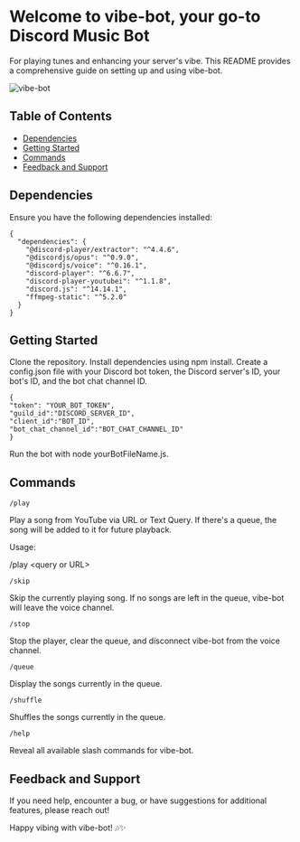 # Welcome to vibe-bot, your go-to Discord Music Bot

For playing tunes and enhancing your server's vibe. This README provides a
comprehensive guide on setting up and using vibe-bot.

![vibe-bot](https://github.com/erinwolff/vibe-bot/assets/57080166/893675da-48df-485f-9b38-355779f6e565)

## Table of Contents

- [Dependencies](#dependencies)
- [Getting Started](#getting-started)
- [Commands](#commands)
- [Feedback and Support](#feedback-and-support)

<a name="dependencies"></a>

## Dependencies

Ensure you have the following dependencies installed:

```
{
  "dependencies": {
    "@discord-player/extractor": "^4.4.6",
    "@discordjs/opus": "^0.9.0",
    "@discordjs/voice": "^0.16.1",
    "discord-player": "^6.6.7",
    "discord-player-youtubei": "^1.1.8",
    "discord.js": "^14.14.1",
    "ffmpeg-static": "^5.2.0"
  }
}
```

<a name="getting-started"></a>

## Getting Started

Clone the repository. Install dependencies using npm
install. Create a config.json file with your Discord bot token, the Discord server's ID, your bot's ID, and the bot chat channel ID.

```
{
"token": "YOUR_BOT_TOKEN",
"guild_id":"DISCORD_SERVER_ID",
"client_id":"BOT_ID",
"bot_chat_channel_id":"BOT_CHAT_CHANNEL_ID"
}
```

Run the bot with node yourBotFileName.js.

<a name="commands"></a>

## Commands

`/play`

Play a song from YouTube via URL or Text Query. If there\'s a
queue, the song will be added to it for future playback.

Usage:

/play <query or URL\>

`/skip`

Skip the currently playing song. If no songs are left in the
queue, vibe-bot will leave the voice channel.

`/stop`

Stop the player, clear the queue, and disconnect vibe-bot from the
voice channel.

`/queue`

Display the songs currently in the queue.

`/shuffle`

Shuffles the songs currently in the queue.

`/help`

Reveal all available slash commands for vibe-bot.

<a name="feedback-and-support"></a>

## Feedback and Support

If you need help, encounter a bug, or have
suggestions for additional features, please reach out!

Happy vibing with vibe-bot! 🎶✨
